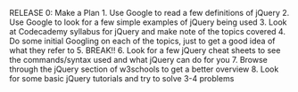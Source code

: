 RELEASE 0: Make a Plan
	1. Use Google to read a few definitions of jQuery
	2. Use Google to look for a few simple examples of jQuery being used
	3. Look at Codecademy syllabus for jQuery and make note of the topics covered
	4. Do some initial Googling on each of the topics, just to get a good idea of what they refer to
	5. BREAK!!
	6. Look for a few jQuery cheat sheets to see the commands/syntax used and what jQuery can do for you
	7. Browse through the jQuery section of w3schools to get a better overview
	8. Look for some basic jQuery tutorials and try to solve 3-4 problems
